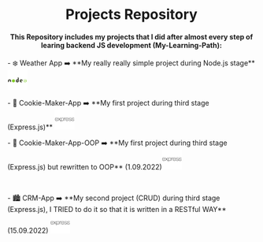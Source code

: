 <h1 align="center">Projects Repository</h1>
<h4 align="center">This Repository includes my projects that I did after almost every step of learing backend JS development (My-Learning-Path):
</h4>

<p> - ❄️ Weather App ➡️ **My really really simple project during Node.js stage**<img src="https://raw.githubusercontent.com/devicons/devicon/master/icons/nodejs/nodejs-original-wordmark.svg" alt="nodejs" width="40" height="40"/> </p>

<p> - 🍪 Cookie-Maker-App ➡️ **My first project during third stage (Express.js)** <img src="https://raw.githubusercontent.com/devicons/devicon/master/icons/express/express-original-wordmark.svg" alt="express" width="40" height="40"/></p>

<p> - 🍪 Cookie-Maker-App-OOP ➡️ **My first project during third stage (Express.js) but rewritten to OOP** (1.09.2022)<img src="https://raw.githubusercontent.com/devicons/devicon/master/icons/express/express-original-wordmark.svg" alt="express" width="40" height="40"/></p>
<br>
<p>- 🏙 CRM-App ➡️ **My second project (CRUD) during third stage (Express.js), I TRIED to do it so that it is written in a RESTful WAY** (15.09.2022) <img src="https://raw.githubusercontent.com/devicons/devicon/master/icons/express/express-original-wordmark.svg" alt="express" width="40" height="40"/></p>
